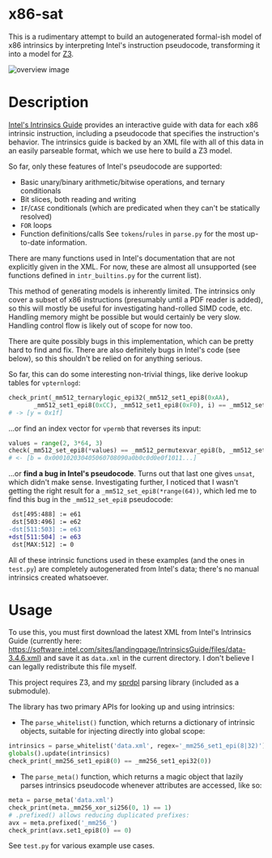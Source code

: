 x86-sat
===
This is a rudimentary attempt to build an autogenerated formal-ish model of
x86 intrinsics by interpreting Intel's instruction pseudocode, transforming
it into a model for [Z3](https://github.com/Z3Prover/z3).

![overview image](overview-1.png)

# Description
[Intel's Intrinsics Guide](https://software.intel.com/sites/landingpage/IntrinsicsGuide/) provides an interactive
guide with data for each x86 intrinsic instruction, including a pseudocode that specifies the instruction's
behavior. The intrinsics guide is backed by an XML file with all of this data in an easily parseable format,
which we use here to build a Z3 model.

So far, only these features of Intel's pseudocode are supported:
* Basic unary/binary arithmetic/bitwise operations, and ternary conditionals
* Bit slices, both reading and writing
* `IF`/`CASE` conditionals (which are predicated when they can't be statically resolved)
* `FOR` loops
* Function definitions/calls
See `tokens`/`rules` in `parse.py` for the most up-to-date information.

There are many functions used in Intel's documentation that are not explicitly given in the XML. For now,
these are almost all unsupported (see functions defined in `intr_builtins.py` for the current list).

This method of generating models is inherently limited. The intrinsics only cover a subset of x86
instructions (presumably until a PDF reader is added), so this will mostly be
useful for investigating hand-rolled SIMD code, etc. Handling memory might be possible but would
certainly be very slow. Handling control flow is likely out of scope for now too.

There are quite possibly bugs in this implementation, which can be pretty hard to find and fix.
There are also definitely bugs in Intel's code (see below), so this shouldn't be relied on
for anything serious.

So far, this can do some interesting non-trivial things, like derive lookup
tables for `vpternlogd`:
```python
check_print(_mm512_ternarylogic_epi32(_mm512_set1_epi8(0xAA),
       _mm512_set1_epi8(0xCC), _mm512_set1_epi8(0xF0), i) == _mm512_set1_epi8(0x57))
# -> [y = 0x1f]
```
...or find an index vector for `vpermb` that reverses its input:
```python
values = range(2, 3*64, 3)
check(_mm512_set_epi8(*values) == _mm512_permutexvar_epi8(b, _mm512_set_epi8(*reversed(values))))
# <- [b = 0x000102030405060708090a0b0c0d0e0f1011...]
```
...or **find a bug in Intel's pseudocode**. Turns out that last one gives `unsat`, which didn't make sense.
Investigating further, I noticed that I wasn't getting the right result for a `_mm512_set_epi8(*range(64))`,
which led me to find this bug in the `_mm512_set_epi8` pseudocode:
```diff
 dst[495:488] := e61
 dst[503:496] := e62
-dst[511:503] := e63
+dst[511:504] := e63
 dst[MAX:512] := 0
```

All of these intrinsic functions used in these examples (and the ones in `test.py`) are completely
autogenerated from Intel's data; there's no manual intrinsics created whatsoever.

# Usage
To use this, you must first download the latest XML from Intel's Intrinsics Guide
(currently here: https://software.intel.com/sites/landingpage/IntrinsicsGuide/files/data-3.4.6.xml)
and save it as `data.xml` in the current directory. I don't believe I can legally
redistribute this file myself.

This project requires Z3, and my [sprdpl](https://github.com/zwegner/sprdpl) parsing library
(included as a submodule).

The library has two primary APIs for looking up and using intrinsics:
* The `parse_whitelist()` function, which returns a dictionary of intrinsic objects, suitable for
injecting directly into global scope:
```python
intrinsics = parse_whitelist('data.xml', regex='_mm256_set1_epi(8|32)')
globals().update(intrinsics)
check_print(_mm256_set1_epi8(0) == _mm256_set1_epi32(0))
```

* The `parse_meta()` function, which returns a magic object that lazily parses intrinsics pseudocode
whenever attributes are accessed, like so:
```python
meta = parse_meta('data.xml')
check_print(meta._mm256_xor_si256(0, 1) == 1)
# .prefixed() allows reducing duplicated prefixes:
avx = meta.prefixed('_mm256_')
check_print(avx.set1_epi8(0) == 0)
```

See `test.py` for various example use cases.
